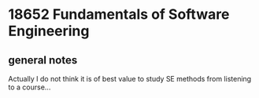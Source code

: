 # 18652 Fundamentals of Software Engineering

## general notes

Actually I do not think it is of best value to study SE methods from listening to a course...